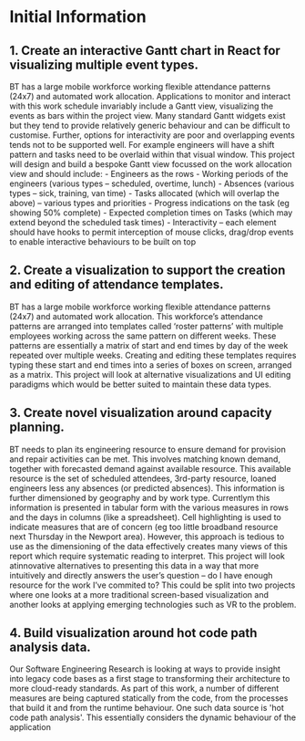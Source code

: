  # Initial Information
 
 ## 1. Create an interactive Gantt chart in React for visualizing multiple event types.
 
 BT has a large mobile workforce working flexible attendance patterns (24x7) and automated work allocation. Applications to monitor and interact with this work schedule invariably include a Gantt view, visualizing the events as bars within the project view. Many standard Gantt widgets exist but they tend to provide relatively generic behaviour and can be difficult to customise. Further, options for interactivity are poor and overlapping events tends not to be supported well. For example engineers will have a shift pattern and tasks need to be overlaid within that visual window. This project will design and build a bespoke Gantt view focussed on the work allocation view and should include: - Engineers as the rows - Working periods of the engineers (various types – scheduled, overtime, lunch) - Absences (various types – sick, training, van time) - Tasks allocated (which will overlap the above) – various types and priorities - Progress indications on the task (eg showing 50% complete) - Expected completion times on Tasks (which may extend beyond the scheduled task times) - Interactivity – each element should have hooks to permit interception of mouse clicks, drag/drop events to enable interactive behaviours to be built on top 
 
 ## 2. Create a visualization to support the creation and editing of attendance templates.
 
 BT has a large mobile workforce working flexible attendance patterns (24x7) and automated work allocation. This workforce’s attendance patterns are arranged into templates called ‘roster patterns’ with multiple employees working across the same pattern on different weeks. These patterns are essentially a matrix of start and end times by day of the week repeated over multiple weeks. Creating and editing these templates requires typing these start and end times into a series of boxes on screen, arranged as a matrix. This project will look at alternative visualizations and UI editing paradigms which would be better suited to maintain these data types. 
 
 ## 3. Create novel visualization around capacity planning.
 
 BT needs to plan its engineering resource to ensure demand for provision and repair activities can be met. This involves matching known demand, together with forecasted demand against available resource. This available resource is the set of scheduled attendees, 3rd-party resource, loaned engineers less any absences (or predicted absences). This information is further dimensioned by geography and by work type. Currentlym this information is presented in tabular form with the various measures in rows and the days in columns (like a spreadsheet). Cell highlighting is used to indicate measures that are of concern (eg too little broadband resource next Thursday in the Newport area). However, this approach is tedious to use as the dimensioning of the data effectively creates many views of this report which require systematic reading to interpret. This project will look atinnovative alternatives to presenting this data in a way that more intuitively and directly answers the user’s question – do I have enough resource for the work I’ve commited to? This could be split into two projects where one looks at a more traditional screen-based visualization and another looks at applying emerging technologies such as VR to the problem. 

 ## 4. Build visualization around hot code path analysis data.
 
 Our Software Engineering Research is looking at ways to provide insight into legacy code bases as a first stage to transforming their architecture to more cloud-ready standards. As part of this work, a number of different measures are being captured statically from the code, from the processes that build it and from the runtime behaviour. One such data source is 'hot code path analysis'. This essentially considers the dynamic behaviour of the application
